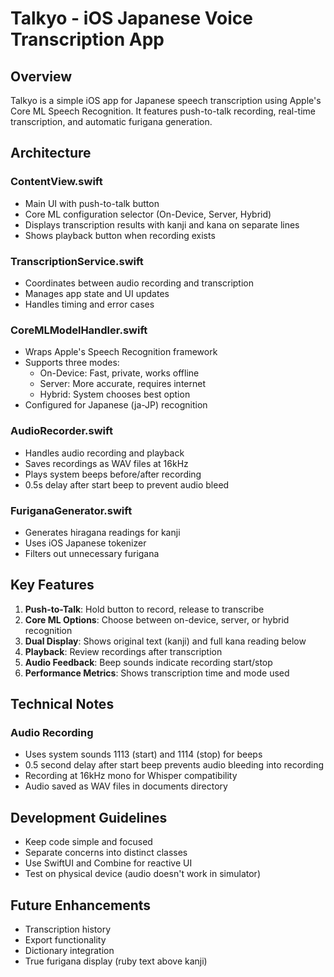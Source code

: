 # Talkyo - iOS Japanese Voice Transcription App

## Overview
Talkyo is a simple iOS app for Japanese speech transcription using Apple's Core ML Speech Recognition. It features push-to-talk recording, real-time transcription, and automatic furigana generation.

## Architecture

### ContentView.swift
- Main UI with push-to-talk button
- Core ML configuration selector (On-Device, Server, Hybrid)
- Displays transcription results with kanji and kana on separate lines
- Shows playback button when recording exists

### TranscriptionService.swift
- Coordinates between audio recording and transcription
- Manages app state and UI updates
- Handles timing and error cases

### CoreMLModelHandler.swift
- Wraps Apple's Speech Recognition framework
- Supports three modes:
  - On-Device: Fast, private, works offline
  - Server: More accurate, requires internet
  - Hybrid: System chooses best option
- Configured for Japanese (ja-JP) recognition

### AudioRecorder.swift
- Handles audio recording and playback
- Saves recordings as WAV files at 16kHz
- Plays system beeps before/after recording
- 0.5s delay after start beep to prevent audio bleed

### FuriganaGenerator.swift
- Generates hiragana readings for kanji
- Uses iOS Japanese tokenizer
- Filters out unnecessary furigana

## Key Features

1. **Push-to-Talk**: Hold button to record, release to transcribe
2. **Core ML Options**: Choose between on-device, server, or hybrid recognition
3. **Dual Display**: Shows original text (kanji) and full kana reading below
4. **Playback**: Review recordings after transcription
5. **Audio Feedback**: Beep sounds indicate recording start/stop
6. **Performance Metrics**: Shows transcription time and mode used

## Technical Notes

### Audio Recording
- Uses system sounds 1113 (start) and 1114 (stop) for beeps
- 0.5 second delay after start beep prevents audio bleeding into recording
- Recording at 16kHz mono for Whisper compatibility
- Audio saved as WAV files in documents directory

## Development Guidelines

- Keep code simple and focused
- Separate concerns into distinct classes
- Use SwiftUI and Combine for reactive UI
- Test on physical device (audio doesn't work in simulator)

## Future Enhancements

- Transcription history
- Export functionality
- Dictionary integration
- True furigana display (ruby text above kanji)